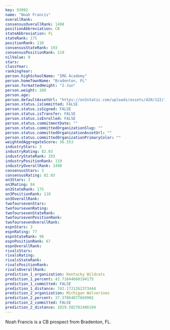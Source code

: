 ```yaml
---
key: 93092
name: "Noah Francis"
overallRank: 
consensusOverallRank: 1498
positionAbbreviation: CB
stateAbbreviation: FL
stateRank: 175
positionRank: 110
consensusStateRank: 193
consensusPositionRank: 119
nilValue: 0
stars: 
classYear: 
rankingYear: 
person.highSchoolName: "IMG Academy"
person.homeTownName: "Bradenton, FL"
person.formattedHeight: "2-Jun"
person.weight: 180
person.age: 
person.defaultAssetUrl: "https://on3static.com/uploads/assets/420/122/122420.jpg"
person.status.isCommitted: FALSE
person.status.isSigned: FALSE
person.status.isTransfer: FALSE
person.status.isEnrolled: FALSE
person.status.commitmentDate: ""
person.status.committedOrganizationSlug: ""
person.status.committedOrganizationAssetUrl: ""
person.status.committedOrganizationPrimaryColor: ""
weightedAggregateScore: 36.553
industryStars: 3
industryRating: 82.03
industryStateRank: 193
industryPositionRank: 119
industryOverallRank: 1498
consensusStars: 3
consensusRating: 82.03
on3Stars: 3
on3Rating: 84
on3StateRank: 175
on3PositionRank: 110
on3OverallRank: 
twofoursevenStars: 
twofoursevenRating: 
twofoursevenStateRank: 
twofoursevenPositionRank: 
twofoursevenOverallRank: 
espnStars: 3
espnRating: 77
espnStateRank: 90
espnPositionRank: 67
espnOverallRank: 
rivalsStars: 
rivalsRating: 
rivalsStateRank: 
rivalsPositionRank: 
rivalsOverallRank: 
prediction_1_organization: Kentucky Wildcats
prediction_1_percent: 42.71844660194175
prediction_1_committed: FALSE
prediction_1_distance: 742.1721262373444
prediction_2_organization: Michigan Wolverines
prediction_2_percent: 37.37864077669902
prediction_2_committed: FALSE
prediction_2_distance: 1029.582781406194
---
```

Noah Francis is a CB prospect from Bradenton, FL.